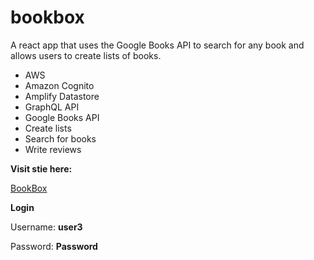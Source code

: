 # bookbox
A react app that uses the Google Books API to search for any book and allows users to create lists of books.

- AWS
- Amazon Cognito
- Amplify Datastore
- GraphQL API
- Google Books API
- Create lists
- Search for books
- Write reviews

**Visit stie here:** 

[BookBox](https://dev.d3supdqhny5bev.amplifyapp.com)


**Login**

Username: **user3**

Password: **Password**
